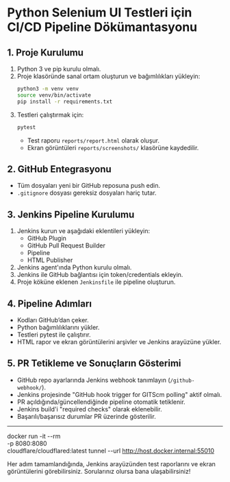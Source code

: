 # Python Selenium UI Testleri için CI/CD Pipeline Dökümantasyonu

## 1. Proje Kurulumu

1. Python 3 ve pip kurulu olmalı.
2. Proje klasöründe sanal ortam oluşturun ve bağımlılıkları yükleyin:
   ```sh
   python3 -m venv venv
   source venv/bin/activate
   pip install -r requirements.txt
   ```
3. Testleri çalıştırmak için:
   ```sh
   pytest
   ```
   - Test raporu `reports/report.html` olarak oluşur.
   - Ekran görüntüleri `reports/screenshots/` klasörüne kaydedilir.

## 2. GitHub Entegrasyonu

- Tüm dosyaları yeni bir GitHub reposuna push edin.
- `.gitignore` dosyası gereksiz dosyaları hariç tutar.

## 3. Jenkins Pipeline Kurulumu

1. Jenkins kurun ve aşağıdaki eklentileri yükleyin:
   - GitHub Plugin
   - GitHub Pull Request Builder
   - Pipeline
   - HTML Publisher
2. Jenkins agent'ında Python kurulu olmalı.
3. Jenkins ile GitHub bağlantısı için token/credentials ekleyin.
4. Proje köküne eklenen `Jenkinsfile` ile pipeline oluşturun.

## 4. Pipeline Adımları

- Kodları GitHub’dan çeker.
- Python bağımlılıklarını yükler.
- Testleri pytest ile çalıştırır.
- HTML rapor ve ekran görüntülerini arşivler ve Jenkins arayüzüne yükler.

## 5. PR Tetikleme ve Sonuçların Gösterimi

- GitHub repo ayarlarında Jenkins webhook tanımlayın (`/github-webhook/`).
- Jenkins projesinde "GitHub hook trigger for GITScm polling" aktif olmalı.
- PR açıldığında/güncellendiğinde pipeline otomatik tetiklenir.
- Jenkins build'i "required checks" olarak eklenebilir.
- Başarılı/başarısız durumlar PR üzerinde gösterilir.

---

docker run -it --rm \
  -p 8080:8080 \
  cloudflare/cloudflared:latest tunnel --url http://host.docker.internal:55010

Her adım tamamlandığında, Jenkins arayüzünden test raporlarını ve ekran görüntülerini görebilirsiniz. Sorularınız olursa bana ulaşabilirsiniz!
